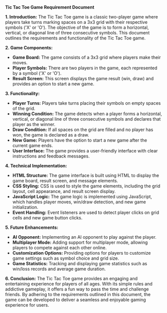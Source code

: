 **Tic Tac Toe Game Requirement Document**

**1. Introduction:**
The Tic Tac Toe game is a classic two-player game where players take turns marking spaces on a 3x3 grid with their respective symbols ('X' or 'O'). The objective of the game is to form a horizontal, vertical, or diagonal line of three consecutive symbols. This document outlines the requirements and functionality of the Tic Tac Toe game.

**2. Game Components:**
- **Game Board:** The game consists of a 3x3 grid where players make their moves.
- **Player Symbols:** There are two players in the game, each represented by a symbol ('X' or 'O').
- **Result Screen:** This screen displays the game result (win, draw) and provides an option to start a new game.

**3. Functionality:**
- **Player Turns:** Players take turns placing their symbols on empty spaces of the grid.
- **Winning Condition:** The game detects when a player forms a horizontal, vertical, or diagonal line of three consecutive symbols and declares that player as the winner.
- **Draw Condition:** If all spaces on the grid are filled and no player has won, the game is declared as a draw.
- **New Game:** Players have the option to start a new game after the current game ends.
- **User Interface:** The game provides a user-friendly interface with clear instructions and feedback messages.

**4. Technical Implementation:**
- **HTML Structure:** The game interface is built using HTML to display the game board, result screen, and message elements.
- **CSS Styling:** CSS is used to style the game elements, including the grid layout, cell appearance, and result screen display.
- **JavaScript Logic:** The game logic is implemented using JavaScript, which handles player moves, win/draw detection, and new game initialization.
- **Event Handling:** Event listeners are used to detect player clicks on grid cells and new game button clicks.

**5. Future Enhancements:**
- **AI Opponent:** Implementing an AI opponent to play against the player.
- **Multiplayer Mode:** Adding support for multiplayer mode, allowing players to compete against each other online.
- **Customization Options:** Providing options for players to customize game settings such as symbol choice and grid size.
- **Game Statistics:** Tracking and displaying game statistics such as win/loss records and average game duration.

**6. Conclusion:**
The Tic Tac Toe game provides an engaging and entertaining experience for players of all ages. With its simple rules and addictive gameplay, it offers a fun way to pass the time and challenge friends. By adhering to the requirements outlined in this document, the game can be developed to deliver a seamless and enjoyable gaming experience for users.
